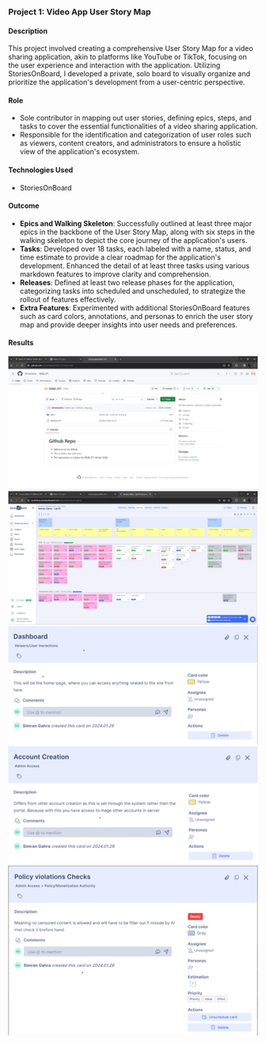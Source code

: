 ### Project 1: Video App User Story Map

#### Description
This project involved creating a comprehensive User Story Map for a video sharing application, akin to platforms like YouTube or TikTok, focusing on the user experience and interaction with the application. Utilizing StoriesOnBoard, I developed a private, solo board to visually organize and prioritize the application's development from a user-centric perspective.

#### Role
- Sole contributor in mapping out user stories, defining epics, steps, and tasks to cover the essential functionalities of a video sharing application.
- Responsible for the identification and categorization of user roles such as viewers, content creators, and administrators to ensure a holistic view of the application's ecosystem.

#### Technologies Used
- StoriesOnBoard

#### Outcome
- **Epics and Walking Skeleton**: Successfully outlined at least three major epics in the backbone of the User Story Map, along with six steps in the walking skeleton to depict the core journey of the application's users.
- **Tasks**: Developed over 18 tasks, each labeled with a name, status, and time estimate to provide a clear roadmap for the application's development. Enhanced the detail of at least three tasks using various markdown features to improve clarity and comprehension.
- **Releases**: Defined at least two release phases for the application, categorizing tasks into scheduled and unscheduled, to strategize the rollout of features effectively.
- **Extra Features**: Experimented with additional StoriesOnBoard features such as card colors, annotations, and personas to enrich the user story map and provide deeper insights into user needs and preferences.

#### Results
![GitHub Overview](/Project%201:%20Video%20App%20User%20Story%20Mapping/GitHub_snip.png)
![User Story Map Overview](/Project%201:%20Video%20App%20User%20Story%20Mapping/Stories%20On%20Board%20ScreenShots/StoriesonBoard-snip.png)
![Detailed Task View](/Project%201:%20Video%20App%20User%20Story%20Mapping/Stories%20On%20Board%20ScreenShots/Detailed%20Tasks/StoriesonBoarddis-1.png)
![Detailed Task View](/Project%201:%20Video%20App%20User%20Story%20Mapping/Stories%20On%20Board%20ScreenShots/Detailed%20Tasks/StoriesonBoarddis-2.png)
![Detailed Task View](/Project%201:%20Video%20App%20User%20Story%20Mapping/Stories%20On%20Board%20ScreenShots/Detailed%20Tasks/StoriesonBoarddis-3.png)

